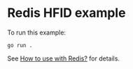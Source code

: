 # Redis HFID example

To run this example:

```shell
go run .
```

See [How to use with Redis?](https://gitlab.com/alielgamal/hfid#how-to-use-with-redis) for details.